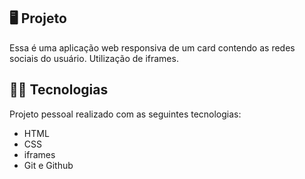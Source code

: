 ## 🖥️ Projeto

Essa é uma aplicação web responsiva de um card contendo as redes sociais do usuário. Utilização de iframes.

## 👨‍💻 Tecnologias
Projeto pessoal realizado com as seguintes tecnologias:

- HTML
- CSS
- iframes
- Git e Github